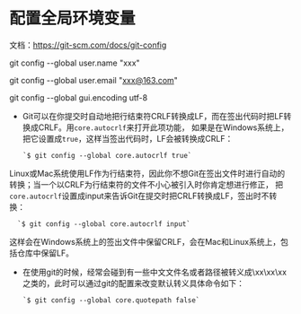 # 配置全局环境变量

文档：https://git-scm.com/docs/git-config



git config --global user.name "xxx"

git config --global user.email "xxx@163.com"

git config --global gui.encoding utf-8



* Git可以在你提交时自动地把行结束符CRLF转换成LF，而在签出代码时把LF转换成CRLF。用`core.autocrlf`来打开此项功能， 如果是在Windows系统上，把它设置成`true`，这样当签出代码时，LF会被转换成CRLF：

      `$ git config --global core.autocrlf true`

Linux或Mac系统使用LF作为行结束符，因此你不想Git在签出文件时进行自动的转换；当一个以CRLF为行结束符的文件不小心被引入时你肯定想进行修正， 把`core.autocrlf`设置成input来告诉Git在提交时把CRLF转换成LF，签出时不转换：

      `$ git config --global core.autocrlf input`

这样会在Windows系统上的签出文件中保留CRLF，会在Mac和Linux系统上，包括仓库中保留LF。



* 在使用git的时候，经常会碰到有一些中文文件名或者路径被转义成\xx\xx\xx之类的，此时可以通过git的配置来改变默认转义具体命令如下：

      `$ git config --global core.quotepath false`







